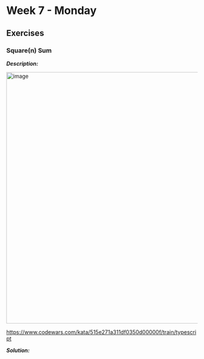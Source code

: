 # Week 7 - Monday


## Exercises

### Square(n) Sum

***Description:***

<img width="661" alt="image" src="https://user-images.githubusercontent.com/86013814/168695815-ece5c23a-deae-4601-a5a6-23ae568d7bfc.png">

https://www.codewars.com/kata/515e271a311df0350d00000f/train/typescript

***Solution:***

``` typescript

```
